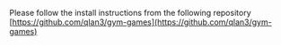 Please follow the install instructions from the following repository
[https://github.com/qlan3/gym-games](https://github.com/qlan3/gym-games)
